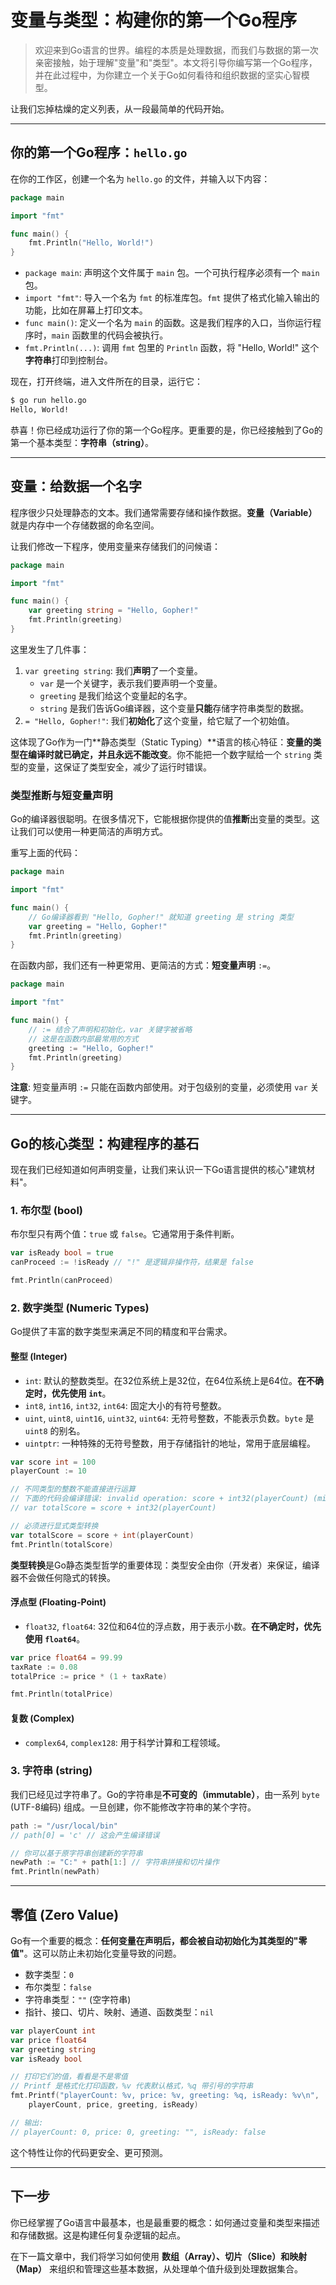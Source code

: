 # 变量与类型：构建你的第一个Go程序

> 欢迎来到Go语言的世界。编程的本质是处理数据，而我们与数据的第一次亲密接触，始于理解"变量"和"类型"。本文将引导你编写第一个Go程序，并在此过程中，为你建立一个关于Go如何看待和组织数据的坚实心智模型。

让我们忘掉枯燥的定义列表，从一段最简单的代码开始。

---

## 你的第一个Go程序：`hello.go`

在你的工作区，创建一个名为 `hello.go` 的文件，并输入以下内容：

```go
package main

import "fmt"

func main() {
	fmt.Println("Hello, World!")
}
```

- `package main`: 声明这个文件属于 `main` 包。一个可执行程序必须有一个 `main` 包。
- `import "fmt"`: 导入一个名为 `fmt` 的标准库包。`fmt` 提供了格式化输入输出的功能，比如在屏幕上打印文本。
- `func main()`: 定义一个名为 `main` 的函数。这是我们程序的入口，当你运行程序时，`main` 函数里的代码会被执行。
- `fmt.Println(...)`: 调用 `fmt` 包里的 `Println` 函数，将 "Hello, World!" 这个**字符串**打印到控制台。

现在，打开终端，进入文件所在的目录，运行它：

```sh
$ go run hello.go
Hello, World!
```

恭喜！你已经成功运行了你的第一个Go程序。更重要的是，你已经接触到了Go的第一个基本类型：**字符串（string）**。

---

## 变量：给数据一个名字

程序很少只处理静态的文本。我们通常需要存储和操作数据。**变量（Variable）** 就是内存中一个存储数据的命名空间。

让我们修改一下程序，使用变量来存储我们的问候语：

```go
package main

import "fmt"

func main() {
	var greeting string = "Hello, Gopher!"
	fmt.Println(greeting)
}
```

这里发生了几件事：

1.  `var greeting string`: 我们**声明**了一个变量。
    -   `var` 是一个关键字，表示我们要声明一个变量。
    -   `greeting` 是我们给这个变量起的名字。
    -   `string` 是我们告诉Go编译器，这个变量**只能**存储字符串类型的数据。
2.  `= "Hello, Gopher!"`: 我们**初始化**了这个变量，给它赋了一个初始值。

这体现了Go作为一门**静态类型（Static Typing）**语言的核心特征：**变量的类型在编译时就已确定，并且永远不能改变**。你不能把一个数字赋给一个 `string` 类型的变量，这保证了类型安全，减少了运行时错误。

### 类型推断与短变量声明

Go的编译器很聪明。在很多情况下，它能根据你提供的值**推断**出变量的类型。这让我们可以使用一种更简洁的声明方式。

重写上面的代码：

```go
package main

import "fmt"

func main() {
	// Go编译器看到 "Hello, Gopher!" 就知道 greeting 是 string 类型
	var greeting = "Hello, Gopher!" 
	fmt.Println(greeting)
}
```

在函数内部，我们还有一种更常用、更简洁的方式：**短变量声明** `:=`。

```go
package main

import "fmt"

func main() {
	// := 结合了声明和初始化，var 关键字被省略
	// 这是在函数内部最常用的方式
	greeting := "Hello, Gopher!"
	fmt.Println(greeting)
}
```

**注意**: 短变量声明 `:=` 只能在函数内部使用。对于包级别的变量，必须使用 `var` 关键字。

---

## Go的核心类型：构建程序的基石

现在我们已经知道如何声明变量，让我们来认识一下Go语言提供的核心"建筑材料"。

### 1. 布尔型 (bool)

布尔型只有两个值：`true` 或 `false`。它通常用于条件判断。

```go
var isReady bool = true
canProceed := !isReady // "!" 是逻辑非操作符，结果是 false

fmt.Println(canProceed)
```

### 2. 数字类型 (Numeric Types)

Go提供了丰富的数字类型来满足不同的精度和平台需求。

#### 整型 (Integer)

-   `int`: 默认的整数类型。在32位系统上是32位，在64位系统上是64位。**在不确定时，优先使用 `int`**。
-   `int8`, `int16`, `int32`, `int64`: 固定大小的有符号整数。
-   `uint`, `uint8`, `uint16`, `uint32`, `uint64`: 无符号整数，不能表示负数。`byte` 是 `uint8` 的别名。
-   `uintptr`: 一种特殊的无符号整数，用于存储指针的地址，常用于底层编程。

```go
var score int = 100
playerCount := 10

// 不同类型的整数不能直接进行运算
// 下面的代码会编译错误: invalid operation: score + int32(playerCount) (mismatched types int and int32)
// var totalScore = score + int32(playerCount) 

// 必须进行显式类型转换
var totalScore = score + int(playerCount) 
fmt.Println(totalScore)
```
**类型转换**是Go静态类型哲学的重要体现：类型安全由你（开发者）来保证，编译器不会做任何隐式的转换。

#### 浮点型 (Floating-Point)

-   `float32`, `float64`: 32位和64位的浮点数，用于表示小数。**在不确定时，优先使用 `float64`**。

```go
var price float64 = 99.99
taxRate := 0.08
totalPrice := price * (1 + taxRate)

fmt.Println(totalPrice)
```

#### 复数 (Complex)

-   `complex64`, `complex128`: 用于科学计算和工程领域。

### 3. 字符串 (string)

我们已经见过字符串了。Go的字符串是**不可变的（immutable）**，由一系列 `byte` (UTF-8编码) 组成。一旦创建，你不能修改字符串的某个字符。

```go
path := "/usr/local/bin"
// path[0] = 'c' // 这会产生编译错误

// 你可以基于原字符串创建新的字符串
newPath := "C:" + path[1:] // 字符串拼接和切片操作
fmt.Println(newPath)
```

---

## 零值 (Zero Value)

Go有一个重要的概念：**任何变量在声明后，都会被自动初始化为其类型的"零值"**。这可以防止未初始化变量导致的问题。

-   数字类型：`0`
-   布尔类型：`false`
-   字符串类型：`""` (空字符串)
-   指针、接口、切片、映射、通道、函数类型：`nil`

```go
var playerCount int
var price float64
var greeting string
var isReady bool

// 打印它们的值，看看是不是零值
// Printf 是格式化打印函数，%v 代表默认格式，%q 带引号的字符串
fmt.Printf("playerCount: %v, price: %v, greeting: %q, isReady: %v\n", 
	playerCount, price, greeting, isReady)

// 输出:
// playerCount: 0, price: 0, greeting: "", isReady: false
```

这个特性让你的代码更安全、更可预测。

---

## 下一步

你已经掌握了Go语言中最基本，也是最重要的概念：如何通过变量和类型来描述和存储数据。这是构建任何复杂逻辑的起点。

在下一篇文章中，我们将学习如何使用 **数组（Array）、切片（Slice）和映射（Map）** 来组织和管理这些基本数据，从处理单个值升级到处理数据集合。 